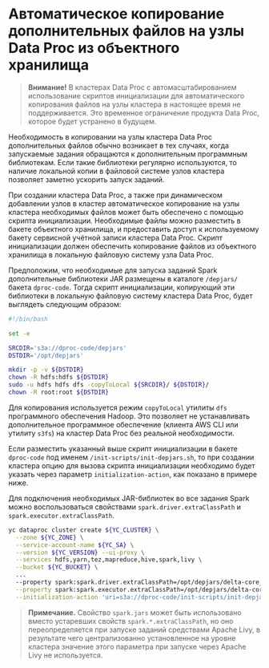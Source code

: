 # Автоматическое копирование дополнительных файлов на узлы Data Proc из объектного хранилища

> **Внимание!** В кластерах Data Proc с автомасштабированием использование скриптов инициализации для автоматического копирования файлов на узлы кластера в настоящее время не поддерживается. Это временное ограничение продукта Data Proc, которое будет устранено в будущем.

Необходимость в копировании на узлы кластера Data Proc дополнительных файлов обычно возникает в тех случаях, когда запускаемые задания обращаются к дополнительным программным библиотекам. Если такие библиотеки регулярно используются, то наличие локальной копии в файловой системе узлов кластера позволяет заметно ускорить запуск заданий.

При создании кластера Data Proc, а также при динамическом добавлении узлов в кластер автоматическое копирование на узлы кластера необходимых файлов может быть обеспечено с помощью скрипта инициализации. Необходимые файлы можно разместить в бакете объектного хранилища, и предоставить доступ к используемому бакету сервисной учётной записи кластера Data Proc. Скрипт инициализации должен обеспечить копирование файлов из объектного хранилища в локальную файловую систему узла Data Proc.

Предположим, что необходимые для запуска заданий Spark дополнительные библиотеки JAR размещены в каталоге `/depjars/` бакета `dproc-code`. Тогда скрипт инициализации, копирующий эти библиотеки в локальную файловую систему кластера Data Proc, будет выглядеть следующим образом:

```bash
#!/bin/bash

set -e

SRCDIR='s3a://dproc-code/depjars'
DSTDIR='/opt/depjars'

mkdir -p -v ${DSTDIR}
chown -R hdfs:hdfs ${DSTDIR}
sudo -u hdfs hdfs dfs -copyToLocal ${SRCDIR}/ ${DSTDIR}/
chown -R root:root ${DSTDIR}
```

Для копирования используется режим `copyToLocal` утилиты `dfs` программного обеспечения Hadoop. Это позволяет не устанавливать дополнительное программное обеспечение (клиента AWS CLI или утилиту `s3fs`) на кластер Data Proc без реальной необходимости.

Если разместить указанный выше скрипт инициализации в бакете `dproc-code` под именем `/init-scripts/init-depjars.sh`, то при создании кластера опцию для вызова скрипта инициализации необходимо будет указать через параметр `initialization-action`, как показано в примере ниже.

Для подключения необходимых JAR-библиотек во все задания Spark можно воспользоваться свойствами `spark.driver.extraClassPath` и `spark.executor.extraClassPath`.

```bash
yc dataproc cluster create ${YC_CLUSTER} \
  --zone ${YC_ZONE} \
  --service-account-name ${YC_SA} \
  --version ${YC_VERSION} --ui-proxy \
  --services hdfs,yarn,tez,mapreduce,hive,spark,livy \
  --bucket ${YC_BUCKET} \
  ...
  --property spark:spark.driver.extraClassPath=/opt/depjars/delta-core_2.12-0.8.0.jar \
  --property spark:spark.executor.extraClassPath=/opt/depjars/delta-core_2.12-0.8.0.jar \
  --initialization-action 'uri=s3a://dproc-code/init-scripts/init-depjars.sh'
```

> **Примечание.** Свойство `spark.jars` может быть использовано вместо устаревших свойств `spark.*.extraClassPath`, но оно переопределяется при запуске заданий средствами Apache Livy, в результате чего централизованно установленное на уровне кластера значение этого параметра при запуске через Apache Livy не используется.
